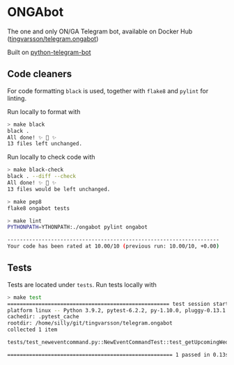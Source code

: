 # ONGAbot

The one and only ON/GA Telegram bot, available on Docker Hub ([tingvarsson/telegram.ongabot](https://hub.docker.com/r/tingvarsson/telegram.ongabot/))

Built on [python-telegram-bot](https://github.com/python-telegram-bot/python-telegram-bot)

## Code cleaners

For code formatting `black` is used, together with `flake8` and `pylint` for linting.

Run locally to format with

```bash
> make black
black .
All done! ✨ 🍰 ✨
13 files left unchanged.

```

Run locally to check code with

```bash
> make black-check
black . --diff --check
All done! ✨ 🍰 ✨
13 files would be left unchanged.

> make pep8
flake8 ongabot tests

> make lint
PYTHONPATH=YTHONPATH:./ongabot pylint ongabot

--------------------------------------------------------------------
Your code has been rated at 10.00/10 (previous run: 10.00/10, +0.00)

```

## Tests

Tests are located under `tests`. Run tests locally with

```bash
> make test
==================================================== test session starts ====================================================
platform linux -- Python 3.9.2, pytest-6.2.2, py-1.10.0, pluggy-0.13.1 -- /home/silly/git/tingvarsson/telegram.ongabot/venv/bin/python3
cachedir: .pytest_cache
rootdir: /home/silly/git/tingvarsson/telegram.ongabot
collected 1 item

tests/test_neweventcommand.py::NewEventCommandTest::test_getUpcomingWednesdayDate PASSED                              [100%]

===================================================== 1 passed in 0.13s =====================================================

```
